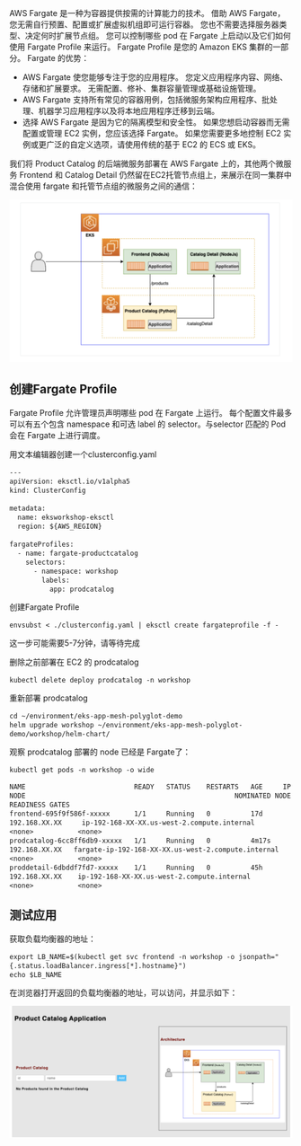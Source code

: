 AWS Fargate 是一种为容器提供按需的计算能力的技术。 借助 AWS Fargate，您无需自行预置、配置或扩展虚拟机组即可运行容器。 您也不需要选择服务器类型、决定何时扩展节点组。 您可以控制哪些 pod 在 Fargate 上启动以及它们如何使用 Fargate Profile 来运行。 Fargate Profile 是您的 Amazon EKS 集群的一部分。
Fargate 的优势：

- AWS Fargate 使您能够专注于您的应用程序。 您定义应用程序内容、网络、存储和扩展要求。 无需配置、修补、集群容量管理或基础设施管理。
- AWS Fargate 支持所有常见的容器用例，包括微服务架构应用程序、批处理、机器学习应用程序以及将本地应用程序迁移到云端。
- 选择 AWS Fargate 是因为它的隔离模型和安全性。 如果您想启动容器而无需配置或管理 EC2 实例，您应该选择 Fargate。 如果您需要更多地控制 EC2 实例或更广泛的自定义选项，请使用传统的基于 EC2 的 ECS 或 EKS。

我们将 Product Catalog 的后端微服务部署在 AWS Fargate 上的，其他两个微服务 Frontend 和 Catalog Detail 仍然留在EC2托管节点组上，来展示在同一集群中混合使用 fargate 和托管节点组的微服务之间的通信：

![](./screenshots/fargate.png)

## 创建Fargate Profile
Fargate Profile 允许管理员声明哪些 pod 在 Fargate 上运行。 每个配置文件最多可以有五个包含 namespace 和可选 label 的 selector。与selector 匹配的 Pod 会在 Fargate 上进行调度。

用文本编辑器创建一个clusterconfig.yaml
```
---
apiVersion: eksctl.io/v1alpha5
kind: ClusterConfig

metadata:
  name: eksworkshop-eksctl
  region: ${AWS_REGION}

fargateProfiles:
  - name: fargate-productcatalog
    selectors:
      - namespace: workshop
        labels:
          app: prodcatalog
```

创建Fargate Profile
```
envsubst < ./clusterconfig.yaml | eksctl create fargateprofile -f -
```
这一步可能需要5-7分钟，请等待完成


删除之前部署在 EC2 的 prodcatalog
```
kubectl delete deploy prodcatalog -n workshop
```
重新部署 prodcatalog
```
cd ~/environment/eks-app-mesh-polyglot-demo
helm upgrade workshop ~/environment/eks-app-mesh-polyglot-demo/workshop/helm-chart/
```

观察 prodcatalog 部署的 node 已经是 Fargate了：
```
kubectl get pods -n workshop -o wide
```
```
NAME                           READY   STATUS    RESTARTS   AGE     IP                NODE                                                    NOMINATED NODE   READINESS GATES
frontend-695f9f586f-xxxxx      1/1     Running   0          17d     192.168.XX.XX     ip-192-168-XX-XX.us-west-2.compute.internal             <none>           <none>
prodcatalog-6cc8ff6db9-xxxxx   1/1     Running   0          4m17s   192.168.XX.XX   fargate-ip-192-168-XX-XX.us-west-2.compute.internal   <none>           <none>
proddetail-6dbddf7fd7-xxxxx    1/1     Running   0          45h     192.168.XX.XX    ip-192-168-XX-XX.us-west-2.compute.internal             <none>           <none>
```


## 测试应用
获取负载均衡器的地址：
```
export LB_NAME=$(kubectl get svc frontend -n workshop -o jsonpath="{.status.loadBalancer.ingress[*].hostname}") 
echo $LB_NAME
```

在浏览器打开返回的负载均衡器的地址，可以访问，并显示如下：

![](./screenshots/fargate-outcome.png)


